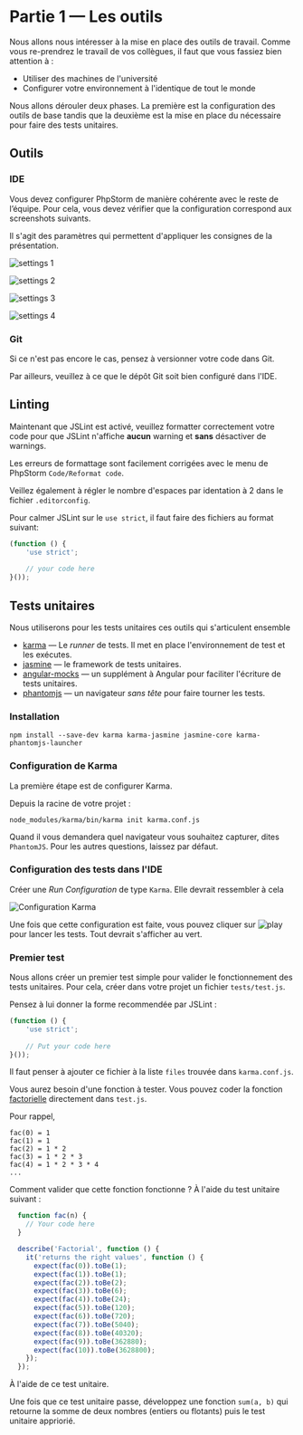 Partie&nbsp;1&nbsp;&mdash; Les outils
=====================================

Nous allons nous intéresser à la mise en place des outils de travail.
Comme vous re-prendrez le travail de vos collègues, il faut que vous
fassiez bien attention à&nbsp;:

- Utiliser des machines de l'université
- Configurer votre environnement à l'identique de tout le monde

Nous allons dérouler deux phases. La première est la configuration des
outils de base tandis que la deuxième est la mise en place du nécessaire
pour faire des tests unitaires.

## Outils

### IDE

Vous devez configurer PhpStorm de manière cohérente avec le reste de 
l’équipe. Pour cela, vous devez vérifier que la configuration correspond 
aux screenshots suivants.

Il s'agit des paramètres qui permettent d'appliquer les consignes de
la présentation.

![settings 1](img/settings1.png)

![settings 2](img/settings2.png)

![settings 3](img/settings3.png)

![settings 4](img/settings4.png)

### Git

Si ce n'est pas encore le cas, pensez à versionner votre code dans Git.

Par ailleurs, veuillez à ce que le dépôt Git soit bien configuré dans
l'IDE.

## Linting

Maintenant que JSLint est activé, veuillez formatter correctement votre
code pour que JSLint n'affiche **aucun** warning et **sans** désactiver
de warnings.

Les erreurs de formattage sont facilement corrigées avec le menu de
PhpStorm `Code/Reformat code`.

Veillez également à régler le nombre d'espaces par identation à 2 dans
le fichier `.editorconfig`.

Pour calmer JSLint sur le `use strict`, il faut faire des fichiers au
format suivant:

```javascript
(function () {
    'use strict';
    
    // your code here
}());
```

## Tests unitaires

Nous utiliserons pour les tests unitaires ces outils qui s'articulent
ensemble

- [karma](https://karma-runner.github.io/1.0/index.html)&nbsp;&mdash;
  Le *runner* de tests. Il met en place l'environnement de test et
  les exécutes.
- [jasmine](https://jasmine.github.io/)&nbsp;&mdash; le framework de
  tests unitaires.
- [angular-mocks](https://docs.angularjs.org/api/ngMock)&nbsp;&mdash; un
  supplément à Angular pour faciliter l'écriture de tests unitaires.
- [phantomjs](http://phantomjs.org/)&nbsp;&mdash; un navigateur *sans
  tête* pour faire tourner les tests.
  
### Installation

```
npm install --save-dev karma karma-jasmine jasmine-core karma-phantomjs-launcher
```
  
### Configuration de Karma

La première étape est de configurer Karma.

Depuis la racine de votre projet&nbsp;:

```
node_modules/karma/bin/karma init karma.conf.js
```

Quand il vous demandera quel navigateur vous souhaitez capturer, dites
`PhantomJS`. Pour les autres questions, laissez par défaut.

### Configuration des tests dans l'IDE

Créer une *Run Configuration* de type `Karma`. Elle devrait ressembler
à cela

![Configuration Karma](img/settings_karma.png)

Une fois que cette configuration est faite, vous pouvez cliquer sur
![play](img/save.png) pour lancer les tests. Tout devrait s'afficher
au vert.

### Premier test

Nous allons créer un premier test simple pour valider le fonctionnement
des tests unitaires. Pour cela, créer dans votre projet un fichier
`tests/test.js`.

Pensez à lui donner la forme recommendée par JSLint&nbsp;:

```javascript
(function () {
    'use strict';
    
    // Put your code here
}());
```

Il faut penser à ajouter ce fichier à la liste `files` trouvée dans
`karma.conf.js`.

Vous aurez besoin d'une fonction à tester. Vous pouvez coder la fonction
[factorielle](https://fr.wikipedia.org/wiki/Factorielle) directement
dans `test.js`.

Pour rappel,

```
fac(0) = 1
fac(1) = 1
fac(2) = 1 * 2
fac(3) = 1 * 2 * 3
fac(4) = 1 * 2 * 3 * 4
...
```

Comment valider que cette fonction fonctionne&nbsp;? À l'aide du test
unitaire suivant&nbsp;:

```javascript
  function fac(n) {
    // Your code here
  }

  describe('Factorial', function () {
    it('returns the right values', function () {
      expect(fac(0)).toBe(1);
      expect(fac(1)).toBe(1);
      expect(fac(2)).toBe(2);
      expect(fac(3)).toBe(6);
      expect(fac(4)).toBe(24);
      expect(fac(5)).toBe(120);
      expect(fac(6)).toBe(720);
      expect(fac(7)).toBe(5040);
      expect(fac(8)).toBe(40320);
      expect(fac(9)).toBe(362880);
      expect(fac(10)).toBe(3628800);
    });
  });
```

À l'aide de ce test unitaire.

Une fois que ce test unitaire passe, développez une fonction `sum(a, b)`
qui retourne la somme de deux nombres (entiers ou flotants) puis le test
unitaire appriorié.

